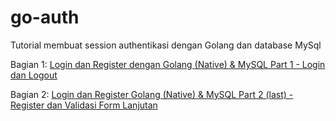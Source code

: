 # go-auth
Tutorial membuat session authentikasi dengan Golang dan database MySql

Bagian 1: [Login dan Register dengan Golang (Native) & MySQL Part 1 - Login dan Logout](https://youtu.be/NNBW8huVJPQ)

Bagian 2: [Login dan Register Golang (Native) & MySQL Part 2 (last) - Register dan  Validasi Form Lanjutan](https://youtu.be/ABhYaPdFkPo)

